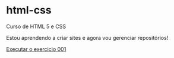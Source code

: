 # html-css
 Curso de HTML 5 e CSS

 Estou aprendendo a criar sites e agora vou gerenciar repositórios!

<a href="https://diegopassosweb.github.io/html-css/exercicios/ex001/index.html"> Executar o exercicio 001 </a>